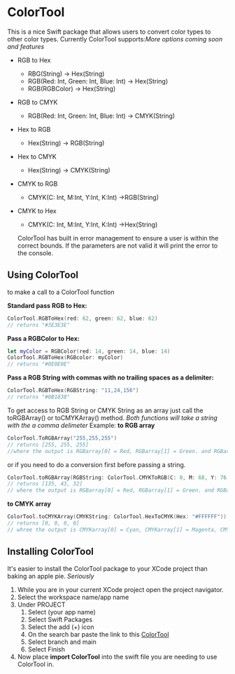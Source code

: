 # ColorTool
This is a nice Swift package that allows users to convert color types to other color types.
Currently ColorTool supports:*More options coming soon and features*
* RGB to Hex
    * RBG(String) -> Hex(String)
    * RGB(Red: Int, Green: Int, Blue: Int) -> Hex(String)
    * RGB(RGBColor) -> Hex(String)
* RGB to CMYK
    * RGB(Red: Int, Green: Int, Blue: Int) -> CMYK(String)
* Hex to RGB
    * Hex(String) -> RGB(String)
* Hex to CMYK
    * Hex(String) -> CMYK(String)
* CMYK to RGB
    * CMYK(C: Int, M:Int, Y:Int, K:Int) ->RGB(String)
* CMYK to Hex
    * CMYK(C: Int, M:Int, Y:Int, K:Int) ->Hex(String)
    
    ColorTool has built in error management to ensure a user is within the correct bounds. If the parameters are not valid it will print the error to the console.

## Using ColorTool
to make a call to a ColorTool function

 **Standard pass RGB to Hex:**
```swift
ColorTool.RGBToHex(red: 62, green: 62, blue: 62) 
// returns "#3E3E3E"
```
**Pass a RGBColor to Hex:**
```swift
let myColor = RGBColor(red: 14, green: 14, blue: 14)
ColorTool.RGBToHex(RGBcolor: myColor) 
// returns "#0E0E0E"
```
**Pass a RGB String with commas with no trailing spaces as a delimiter:**
```swift
ColorTool.RGBToHex(RGBString: "11,24,156")
// returns "#0B1838"
```

To get access to RGB String or CMYK String as an array just call the toRGBArray() or toCMYKArray() method. *Both functions will take a string with the a comma delimeter*
 Example:
 **to RGB array**
```swift
ColorTool.ToRGBArray("255,255,255") 
// returns [255, 255, 255]
//where the output is RGBarray[0] = Red, RGBarray[1] = Green. and RGBarray[2] = Blue
```
or if you need to do a conversion first before passing a string.
```swift
ColorTool.toRGBArray(RGBString: ColorTool.CMYKToRGB(C: 0, M: 68, Y: 76, K: 47))
// returns [135, 43, 32]
// where the output is RGBarray[0] = Red, RGBarray[1] = Green. and RGBarray[2] = Blue
```
**to CMYK array**
```swift
ColorTool.toCMYKArray(CMYKString: ColorTool.HexToCMYK(Hex: "#FFFFFF"))
// returns [0, 0, 0, 0]
// whree the output is CMYKarray[0] = Cyan, CMYKarray[1] = Magenta, CMYKarray[2] = Yellow, and CMYKarray[3] = Black
```
## Installing ColorTool
It's easier to install the ColorTool package to your XCode project than baking an apple pie. *Seriously*
1. While you are in your current XCode project open the project navigator.
2. Select the workspace name/app name
3. Under PROJECT
    1. Select (your app name)
    2. Select Swift Packages
    3. Select the add (+) icon
    4. On the search bar paste the link to this [ColorTool](https://github.com/JerShipman/ColorTool.git)
    5. Select branch and main
    6. Select Finish
4. Now place **import ColorTool** into the swift file you are needing to use ColorTool in.

